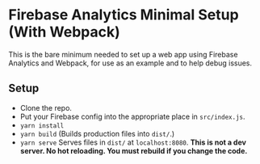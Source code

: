 # Firebase Analytics Minimal Setup (With Webpack)

This is the bare minimum needed to set up a web app using Firebase Analytics
and Webpack, for use as an example and to help debug issues.

## Setup

- Clone the repo.
- Put your Firebase config into the appropriate place in `src/index.js`.
- `yarn install`
- `yarn build` (Builds production files into `dist/`.)
- `yarn serve` Serves files in `dist/` at `localhost:8080`.
  **This is not a dev server. No hot reloading. You must rebuild if you change
  the code.**
